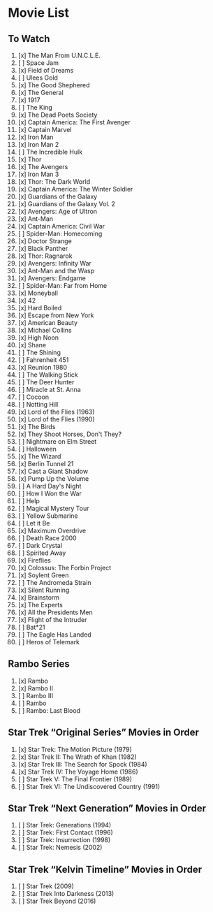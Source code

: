 # Movie List

## To Watch

1. [x] The Man From U.N.C.L.E.
1. [ ] Space Jam
1. [x] Field of Dreams
1. [ ] Ulees Gold
1. [x] The Good Shephered
1. [x] The General
1. [x] 1917
1. [ ] The King
1. [x] The Dead Poets Society
1. [x] Captain America: The First Avenger
1. [x] Captain Marvel
1. [x] Iron Man
1. [x] Iron Man 2
1. [ ] The Incredible Hulk
1. [x] Thor
1. [x] The Avengers
1. [x] Iron Man 3
1. [x] Thor: The Dark World
1. [x] Captain America: The Winter Soldier
1. [x] Guardians of the Galaxy
1. [x] Guardians of the Galaxy Vol. 2 
1. [x] Avengers: Age of Ultron
1. [x] Ant-Man
1. [x] Captain America: Civil War
1. [ ] Spider-Man: Homecoming
1. [x] Doctor Strange
1. [x] Black Panther
1. [x] Thor: Ragnarok
1. [x] Avengers: Infinity War
1. [x] Ant-Man and the Wasp
1. [x] Avengers: Endgame
1. [ ] Spider-Man: Far from Home
1. [x] Moneyball
1. [x] 42
1. [x] Hard Boiled
1. [x] Escape from New York
1. [x] American Beauty
1. [x] Michael Collins
1. [x] High Noon
1. [x] Shane
1. [ ] The Shining
1. [ ] Fahrenheit 451
1. [x] Reunion 1980
1. [ ] The Walking Stick
1. [ ] The Deer Hunter
1. [ ] Miracle at St. Anna
1. [ ] Cocoon
1. [ ] Notting Hill
1. [x] Lord of the Flies (1963)
1. [x] Lord of the Flies (1990)
1. [x] The Birds
1. [x] They Shoot Horses, Don't They?
1. [ ] Nightmare on Elm Street
1. [ ] Halloween
1. [x] The Wizard
1. [x] Berlin Tunnel 21
1. [x] Cast a Giant Shadow
1. [x] Pump Up the Volume
1. [ ] A Hard Day's Night
1. [ ] How I Won the War
1. [ ] Help
1. [ ] Magical Mystery Tour
1. [ ] Yellow Submarine
1. [ ] Let it Be
1. [x] Maximum Overdrive
1. [ ] Death Race 2000
1. [ ] Dark Crystal
1. [ ] Spirited Away
1. [x] Fireflies
1. [x] Colossus: The Forbin Project
1. [x] Soylent Green
1. [ ] The Andromeda Strain
1. [x] Silent Running
1. [x] Brainstorm
1. [x] The Experts
1. [x] All the Presidents Men
1. [x] Flight of the Intruder
1. [ ] Bat*21
1. [ ] The Eagle Has Landed
1. [ ] Heros of Telemark

## Rambo Series

1. [x] Rambo
1. [x] Rambo II
1. [ ] Rambo III
1. [ ] Rambo
1. [ ] Rambo: Last Blood

## Star Trek “Original Series” Movies in Order

1. [x] Star Trek: The Motion Picture (1979)
1. [x] Star Trek II: The Wrath of Khan (1982)
1. [x] Star Trek III: The Search for Spock (1984)
1. [x] Star Trek IV: The Voyage Home (1986)
1. [ ] Star Trek V: The Final Frontier (1989)
1. [ ] Star Trek VI: The Undiscovered Country (1991)

## Star Trek “Next Generation” Movies in Order

1. [ ] Star Trek: Generations (1994)
1. [ ] Star Trek: First Contact (1996)
1. [ ] Star Trek: Insurrection (1998)
1. [ ] Star Trek: Nemesis (2002)

## Star Trek “Kelvin Timeline” Movies in Order

1. [ ] Star Trek (2009)
1. [ ] Star Trek Into Darkness (2013)
1. [ ] Star Trek Beyond (2016)
